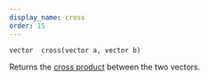 ```yaml
---
display_name: cross
order: 15
---
```

`vector  cross(vector a, vector b)`

Returns the [cross product](http://en.wikipedia.org/wiki/Cross_product) between the two vectors.
